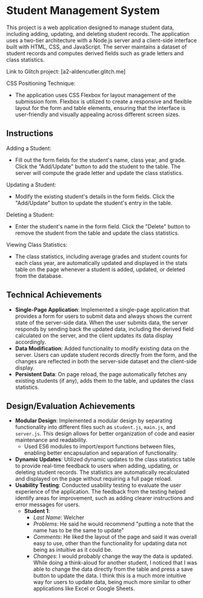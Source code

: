 # Student Management System

This project is a web application designed to manage student data, including adding, updating, and deleting student records. The application uses a two-tier architecture with a Node.js server and a client-side interface built with HTML, CSS, and JavaScript. The server maintains a dataset of student records and computes derived fields such as grade letters and class statistics.

Link to Glitch project: [a2-aldencutler.glitch.me]

CSS Positioning Technique:

- The application uses CSS Flexbox for layout management of the submission form. Flexbox is utilized to create a responsive and flexible layout for the form and table elements, ensuring that the interface is user-friendly and visually appealing across different screen sizes.

## Instructions

Adding a Student:

- Fill out the form fields for the student's name, class year, and grade. Click the "Add/Update" button to add the student to the table. The server will compute the grade letter and update the class statistics.

Updating a Student:

- Modify the existing student's details in the form fields. Click the "Add/Update" button to update the student's entry in the table.

Deleting a Student:

- Enter the student's name in the form field. Click the "Delete" button to remove the student from the table and update the class statistics.

Viewing Class Statistics:

- The class statistics, including average grades and student counts for each class year, are automatically updated and displayed in the stats table on the page whenever a student is added, updated, or deleted from the database.

## Technical Achievements

- **Single-Page Application**: Implemented a single-page application that provides a form for users to submit data and always shows the current state of the server-side data. When the user submits data, the server responds by sending back the updated data, including the derived field calculated on the server, and the client updates its data display accordingly.
- **Data Modification**: Added functionality to modify existing data on the server. Users can update student records directly from the form, and the changes are reflected in both the server-side dataset and the client-side display.
- **Persistent Data**: On page reload, the page automatically fetches any existing students (if any), adds them to the table, and updates the class statistics.

## Design/Evaluation Achievements

- **Modular Design**: Implemented a modular design by separating functionality into different files such as `student.js`, `main.js`, and `server.js`. This design allows for better organization of code and easier maintenance and readability.
  - Used ES6 modules to import/export functions between files, enabling better encapsulation and separation of functionality.
- **Dynamic Updates**: Utilized dynamic updates to the class statistics table to provide real-time feedback to users when adding, updating, or deleting student records. The statistics are automatically recalculated and displayed on the page without requiring a full page reload.
- **Usability Testing**: Conducted usability testing to evaluate the user experience of the application. The feedback from the testing helped identify areas for improvement, such as adding clearer instructions and error messages for users.
  - **Student 1**:
    - *Last Name*: Welcher
    - *Problems*: He said he would recommend "putting a note that the name has to be the same to update"
    - *Comments*: He liked the layout of the page and said it was overall easy to use, other than the functionality for updating data not being as intuitive as it could be.
    - *Changes*: I would probably change the way the data is updated. While doing a think-aloud for another student, I noticed that I was able to change the data directly from the table and press a save button to update the data. I think this is a much more intuitive way for users to update data, being much more similar to other applications like Excel or Google Sheets.
